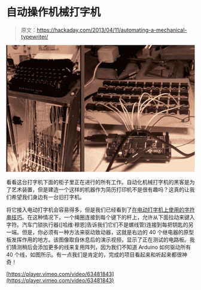 # 自动操作机械打字机

> 原文：<https://hackaday.com/2013/04/11/automating-a-mechanical-typewriter/>

![typewriter-driven-by-automotive-door-lock-motors](img/eef654107f366cb01df0eaaef5d9495f.png)

看看这台打字机下面的柜子里正在进行的所有工作。自动化机械打字机的黑客是为了艺术装置，但是建造一个这样的机器作为简历打印机不是很有趣吗？这真的让我们希望我们身边有一台旧打字机。

将它接入电动打字机会容易得多，但是我们已经看到了[在电动打字机上使用的字符串技巧](http://hackaday.com/2010/11/01/typewriter-as-io-lets-you-play-zork/)。在这种情况下，一个绳圈连接到每个键下的杆上，允许从下面拉动来键入字符。汽车门锁执行器([哈维·穆恩]告诉我们它们不是螺线管)连接到每把钥匙的另一端。但是，你必须有一种方法来驱动致动器，这就是右边的 40 个继电器的原型板发挥作用的地方。该图像取自休息后的演示视频，显示了正在测试的电路板。我们猜测稍后会添加更多的线来复用阵列，因为我们不知道 Arduino 如何驱动所有 40 个线，如图所示。有一点我们是肯定的，完成的项目看起来和听起来都很神奇！

[https://player.vimeo.com/video/63481843](https://player.vimeo.com/video/63481843)